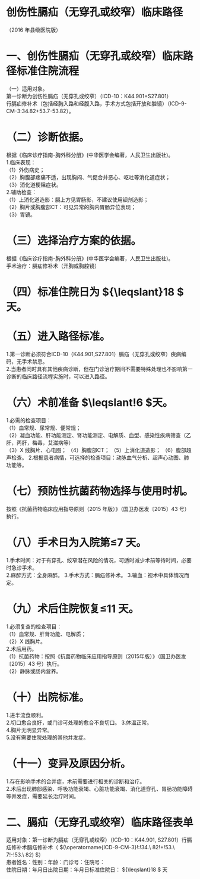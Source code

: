 # 创伤性膈疝（无穿孔或绞窄）临床路径  
（2016 年县级医院版）  
# 一、创伤性膈疝（无穿孔或绞窄）临床路径标准住院流程  
（一）适用对象。  
第一诊断为创伤性膈疝（无穿孔或绞窄）（ICD-10：K44.901+S27.801）  
行膈疝修补术（包括经胸入路和经腹入路，手术方式包括开放和腔镜）（ICD-9-CM-3:34.82+53.7-53.82）。  
# （二）诊断依据。  
根据《临床诊疗指南-胸外科分册》(中华医学会编著，人民卫生出版社)。  
1.临床表现：  
（1）外伤病史；  
（2）胸腹部疼痛不适，出现胸闷、气促合并恶心、呕吐等消化道症状；  
（3）消化道梗阻症状。  
2.辅助检查：  
（1）上消化道造影：膈上方见胃肠影，不建议使用钡剂造影；  
（2）胸片或胸腹部CT：可见异常的胸内胃肠异位表现；  
（3）胃镜。  
# （三）选择治疗方案的依据。  
根据《临床诊疗指南-胸外科分册》(中华医学会编著，人民卫生出版社)。  
手术治疗：膈疝修补术（开胸或胸腔镜）  
# （四）标准住院日为 ${\leqslant}18 $ 天。  
# （五）进入路径标准。  
1.第一诊断必须符合ICD-10（K44.901,S27.801）膈疝（无穿孔或绞窄）疾病编码，无手术禁忌。  
2.当患者同时具有其他疾病诊断，但在门诊治疗期间不需要特殊处理也不影响第一诊断的临床路径流程实施时，可以进入路径。  
# （六）术前准备 $\leqslant\!6 $天。  
1.必需的检查项目：  
（1）血常规、尿常规、便常规；  
（2）凝血功能、肝功能测定、肾功能测定、电解质、血型、感染性疾病筛查（乙肝，丙肝，梅毒，艾滋病等）  
（3）X 线胸片、心电图； （4）胸腹部CT； （5）上消化道造影； （6）腹部超声检查。 2.根据患者病情，可选择的检查项目：动脉血气分析、超声心动图、肺功能等。  
# （七）预防性抗菌药物选择与使用时机。  
按照《抗菌药物临床应用指导原则（2015 年版）》（国卫办医发〔2015〕43 号）执行。  
# （八）手术日为入院第≤7 天。  
1.手术时间：对于有穿孔、绞窄潜在风险的情况，可适时减少术前等待时间，必要时急诊手术。  
2.麻醉方式：全身麻醉。 3.手术方式：膈疝修补术。 3.输血：视术中具体情况而定。  
# （九）术后住院恢复≤11 天。  
1.必须复查的检查项目：  
（1）血常规、肝肾功能、电解质；  
（2）X 线胸片。  
2.术后用药。  
（1）抗菌药物：按照《抗菌药物临床应用指导原则（2015年版）》（国卫办医发〔2015〕43 号）执行。  
（2）静脉或肠内营养。  
# （十）出院标准。  
1.进半流食顺利。  
2.切口愈合良好，或门诊可处理的愈合不良切口。 3.体温正常。  
4.胸片无明显异常。  
5.没有需要住院处理的其他并发症。  
# （十一）变异及原因分析。  
1.存在影响手术的合并症，术前需要进行相关的诊断和治疗。  
2.术后出现肺部感染、呼吸功能衰竭、心脏功能衰竭、消化道穿孔、胃肠功能障碍等并发症，需要延长治疗时间。  
# 二、膈疝（无穿孔或绞窄）临床路径表单  
适用对象：第一诊断为膈疝（无穿孔或绞窄）（ICD-10：K44.901, S27.801）行膈疝修补术膈疝修补术（ $(\operatorname{ICD-9-CM-3}\!:\!34.\ 82\!+\!53.\ 7\!-\!53.\ 82) $）  
患者姓名：性别：年龄：门诊号：住院号：  
住院日期：年月日出院日期：年月日标准住院日： ${\leqslant}18 $ 天  
